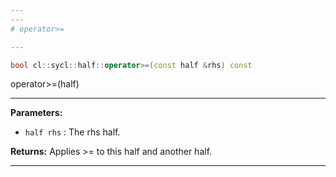 ```yaml
---
---
# operator>=

---
```


```cpp
bool cl::sycl::half::operator>=(const half &rhs) const
```


operator>=(half) 


---
**Parameters:**

 - `half rhs`
: The rhs half. 

**Returns:** Applies >= to this half and another half. 

---
